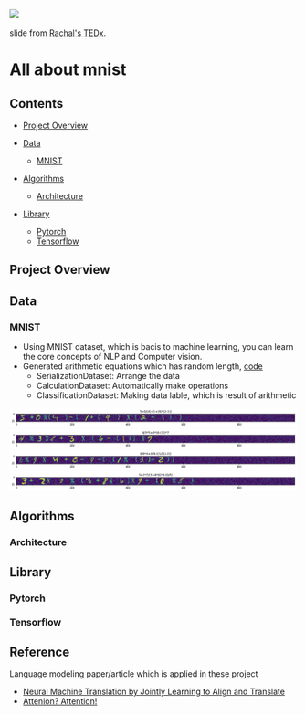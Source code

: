 ![](https://pbs.twimg.com/media/DqAN0T2U8AAvS0Y.jpg)

slide from [Rachal's TEDx](https://www.youtube.com/watch?v=LqjP7O9SxOM).

# All about mnist

## Contents

* [Project Overview](#project-overview)


* [Data](#data)
    * [MNIST](#mnist)
* [Algorithms](#algorithms)
	* [Architecture](#architecture)
* [Library](#library)
	* [Pytorch](#pytorch)
	* [Tensorflow](#tensorflow)

## Project Overview

## Data

### MNIST


- Using MNIST dataset, which is bacis to machine learning, you can learn the core concepts of NLP and Computer vision.
- Generated arithmetic equations which has random length, [code](https://github.com/you-just-want-attention/image-captioning/blob/master/utils/dataset.py)
    * SerializationDataset: Arrange the data
    * CalculationDataset: Automatically make operations
    * ClassificationDataset: Making data lable, which is result of arithmetic


![](/assets/equation1.png)
![](/assets/equation2.png)
![](/assets/equation3.png)
![](/assets/equation4.png)

## Algorithms

### Architecture

## Library

### Pytorch

### Tensorflow

## Reference

Language modeling paper/article which is applied in these project
- [Neural Machine Translation by Jointly Learning to Align and Translate](https://arxiv.org/pdf/1409.0473.pdf)
- [Attenion? Attention!](https://lilianweng.github.io/lil-log/2018/06/24/attention-attention.html)
